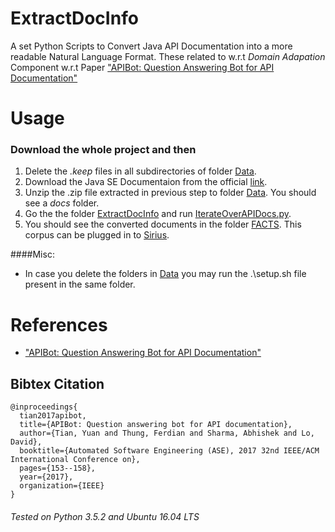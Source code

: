 # ExtractDocInfo
A set Python Scripts to Convert Java API Documentation into a more readable Natural Language Format. These related to w.r.t _Domain Adapation_ Component 
w.r.t Paper ["APIBot: Question Answering Bot for API Documentation"](https://dl.acm.org/citation.cfm?id=3155585)


# Usage

### Download the whole project and then
1. Delete the _.keep_ files in all subdirectories of folder [Data](https://github.com/abhishek9sharma/apibot/tree/master/Data/).
2. Download the Java SE Documentaion from the official [link](http://www.oracle.com/technetwork/java/javase/documentation/jdk8-doc-downloads-2133158.html).
3. Unzip the .zip file extracted in previous step to folder [Data](https://github.com/abhishek9sharma/apibot/tree/master/Data/). You should see a _docs_ folder.
4.  Go the the folder  [ExtractDocInfo](https://github.com/abhishek9sharma/apibot/tree/master/ExtractDocInfo/) and run [IterateOverAPIDocs.py](https://github.com/abhishek9sharma/apibot/tree/master/ExtractDocInfo/IterateOverAPIDocs.py).
5. You should see the converted documents in the folder [FACTS](https://github.com/abhishek9sharma/apibot/tree/master/Data/FACTS). This corpus can be plugged in to [Sirius](http://sirius.clarity-lab.org/sirius/).

####Misc:
*   In case you delete the folders in  [Data](https://github.com/abhishek9sharma/apibot/tree/master/Data) you may run the .\setup.sh file present in the same folder.




# References
* ["APIBot: Question Answering Bot for API Documentation"](https://dl.acm.org/citation.cfm?id=3155585)

## Bibtex Citation 
```
@inproceedings{
  tian2017apibot,
  title={APIBot: Question answering bot for API documentation},
  author={Tian, Yuan and Thung, Ferdian and Sharma, Abhishek and Lo, David},
  booktitle={Automated Software Engineering (ASE), 2017 32nd IEEE/ACM International Conference on},
  pages={153--158},
  year={2017},
  organization={IEEE}
}
```


###### Tested on Python 3.5.2 and Ubuntu 16.04 LTS